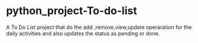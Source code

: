 # python_project-To-do-list
A To Do List project that do the add ,remove,view,update operaration for the daily activities and also updates  the status as pending or done.
